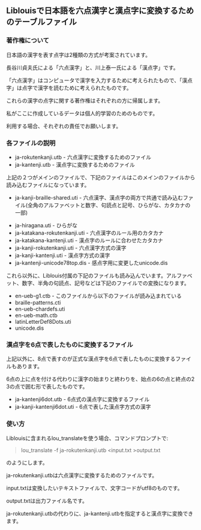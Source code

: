 ﻿## Liblouisで日本語を六点漢字と漢点字に変換するためのテーブルファイル

### 著作権について

日本語の漢字を表す点字は2種類の方式が考案されています。

長谷川貞夫氏による「六点漢字」と、川上泰一氏による「漢点字」です。

「六点漢字」はコンピュータで漢字を入力するために考えられたもので、「漢点字」は点字で漢字を読むために考えられたものです。

これらの漢字の点字に関する著作権はそれぞれの方に帰属します。

私がここに作成しているデータは個人的学習のためのものです。

利用する場合、それぞれの責任でお願いします。

### 各ファイルの説明

* ja-rokutenkanji.utb - 六点漢字に変換するためのファイル
* ja-kantenji.utb - 漢点字に変換するためのファイル

上記の２つがメインのファイルで、下記のファイルはこのメインのファイルから読み込むファイルになっています。

- ja-kanji-braille-shared.uti - 六点漢字、漢点字の両方で共通で読み込むファイル(全角のアルファベットと数字、句読点と記号、ひらがな、カタカナの一部)
* ja-hiragana.uti - ひらがな
* ja-katakana-rokutenkanji.uti - 六点漢字のルール用のカタカナ
* ja-katakana-kantenji.uti - 漢点字のルールに合わせたカタカナ
* ja-kanji-rokutenkanji.uti - 六点漢字方式の漢字
* ja-kanji-kantenji.uti - 漢点字方式の漢字
* ja-kantenji-unicode78top.dis - 感点字用に変更したunicode.dis

これら以外に、Liblouis付属の下記のファイルも読み込んでいます。アルファベット、数字、半角の句読点、記号などは下記のファイルでの変換になります。

* en-ueb-g1.ctb - このファイルから以下のファイルが読み込まれている
* braille-patterns.cti
* en-ueb-chardefs.uti
* en-ueb-math.ctb
* latinLetterDef8Dots.uti
* unicode.dis

### 漢点字を6点で表したものに変換するファイル

上記以外に、8点で表すのが正式な漢点字を6点で表したものに変換するファイルもあります。

6点の上に点を付ける代わりに漢字の始まりと終わりを、始点の6の点と終点の2 3の点で囲む形で表したものです。

* ja-kantenji6dot.utb - 6点式の漢点字に変換するファイル
* ja-kanji-kantenji6dot.uti - 6点で表した漢点字方式の漢字

### 使い方

Liblouisに含まれるlou_translateを使う場合、コマンドプロンプトで:

> lou_translate -f ja-rokutenkanji.utb <input.txt >output.txt

のようにします。

ja-rokutenkanji.utbは六点漢字に変換するためのファイルです。

input.txtは変換したいテキストファイルで、文字コードがutf8のものです。

output.txtは出力ファイル名です。

ja-rokutenkanji.utbの代わりに、ja-kantenji.utbを指定すると漢点字に変換できます。





